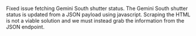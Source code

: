 Fixed issue fetching Gemini South shutter status. The Gemini South shutter status is updated from a JSON payload using javascript. Scraping the HTML is not a viable solution and we must instead grab the information from the JSON endpoint.